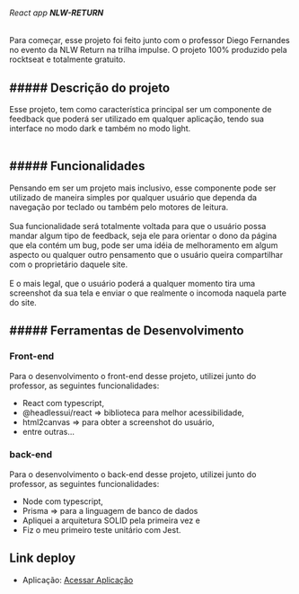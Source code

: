 ###### React app **NLW-RETURN**

<p>
  Para começar, esse projeto foi feito junto com o professor Diego Fernandes no evento da NLW Return na trilha impulse. O projeto 100% produzido pela rocktseat e totalmente gratuito.
</p>

<h2>
  ##### Descrição do projeto
</h2>

<p>
  Esse projeto, tem como característica principal ser um componente de feedback que poderá ser utilizado em qualquer aplicação, tendo sua interface no modo dark e também no modo light. <br />
  <br />
</p>

<h2>
  ##### Funcionalidades
</h2>

<p>
  Pensando em ser um projeto mais inclusivo, esse componente pode ser utilizado de maneira simples por qualquer usuário que dependa da navegação por teclado ou também pelo motores de leitura. <br />
  <br />
  Sua funcionalidade será totalmente voltada para que o usuário possa mandar algum tipo de feedback, seja ele para orientar o dono da página que ela contém um bug, pode ser uma idéia de melhoramento em algum aspecto ou qualquer outro pensamento que o usuário queira compartilhar com o proprietário daquele site. <br />
  <br />
  E o mais legal, que o usuário poderá a qualquer momento tira uma screenshot da sua tela e enviar o que realmente o incomoda naquela parte do site. 
</p>

<h2>
  ##### Ferramentas de Desenvolvimento
</h2>

<h3>
  Front-end
</h3>

  <p>
    Para o desenvolvimento o front-end desse projeto, utilizei junto do professor, as seguintes funcionalidades:
  </p>

  <ul>
  <li>
    React com typescript,
  </li>

  <li>
    @headlessui/react => biblioteca para melhor acessibilidade,
  </li>

  <li>
    html2canvas => para obter a screenshot do usuário,
  </li>

  <li>
    entre outras...
  </li>
  </ul>

<h3>
  back-end
</h3>

  <p>
    Para o desenvolvimento o back-end desse projeto, utilizei junto do professor, as seguintes funcionalidades:
  </p>

  <ul>
  <li>
   Node com typescript,
  </li>

  <li>
    Prisma => para a linguagem de banco de dados
  </li>

  <li>
    Apliquei a arquitetura SOLID pela primeira vez e 
  </li>

  <li>
    Fiz o meu primeiro teste unitário com Jest.
  </li>
  </ul>

<h2>
  Link deploy
</h2>

<ul>
  <li>
    Aplicação: <a href="https://react-project-nlw-return.vercel.app/">Acessar Aplicação</a>
  </li>
</ul>